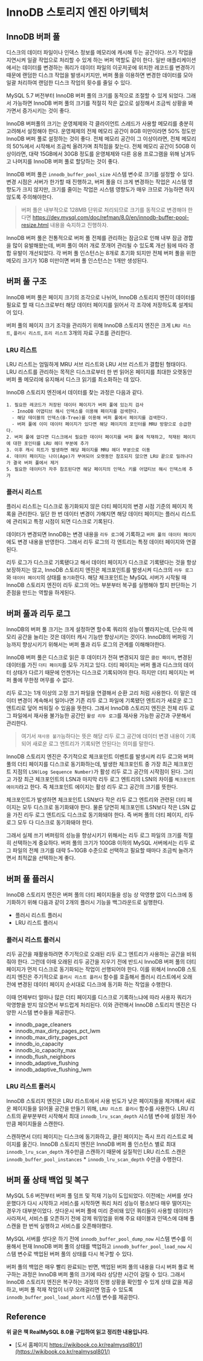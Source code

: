 # InnoDB 스토리지 엔진 아키텍처

## InnoDB 버퍼 풀

디스크의 데이터 파일이나 인덱스 정보를 메모리에 캐시해 두는 공간이다. 쓰기 작업을 지연시켜 일괄 작업으로 처리할 수 있게 하는 버퍼 역할도 같이 한다.
일반 애플리케이션에서는 데이터를 변경하는 쿼리가 데이터 파일의 이곳저곳에 위치한 레코드를 변경하기 때문에 랜덤한 디스크 작업을 발생시키지만, 
버퍼 풀을 이용하면 변경한 데이터를 모아 일괄 처리하여 랜덤한 디스크 작업의 횟수를 줄일 수 있다.  

MySQL 5.7 버전부터 InnoDB 버퍼 풀의 크기를 동적으로 조절할 수 있게 되었다. 그래서 가능하면 InnoDB 버퍼 풀의 크기를 적절히 작은 값으로 설정해서 조금씩 상황을 봐 가면서 증가시키는 것이 좋다. 
  
InnoDB 버퍼풀의 크기는 운영체제와 각 클라이언트 스레드가 사용할 메모리를 충분히 고려해서 설정해야 한다. 운영체제의 전체 메모리 공간이 8GB 미만이라면 50% 정도만 InnoDB 버퍼 풀로 설정하는 것이 좋다.
전체 메모리 공간이 그 이상이라면, 전체 메모리의 50%에서 시작해서 조금씩 올려가며 최적점을 찾는다. 전체 메모리 공간이 50GB 이상이라면, 대략 15GB에서 30GB 정도를 운영체제와 다른 응용 프로그램을 위해 남겨두고
나머지를 InnoDB 버퍼 풀로 할당하는 것이 좋다.  

InnoDB 버퍼 풀은 `innodb_buffer_pool_size` 시스템 변수로 크기를 설정할 수 있다. 변경 시점은 서버가 한가할 때 진행하고, 버퍼 풀을 더 크게 변경하는 작업은 시스템 영향도가 크지 않지만, 크기를 줄이는 작업은 시스템 영향도가 매우 크므로 가능하면 하지 않도록 주의해야한다. 

> 버퍼 풀은 내부적으로 128MB 단위로 처리되므로 크기를 동적으로 변경해야 한다면 https://dev.mysql.com/doc/refman/8.0/en/innodb-buffer-pool-resize.html 내용을 숙지하고 진행하자.

InnoDB 버퍼 풀은 전통적으로 버퍼 풀 전체를 관리하는 잠금으로 인해 내부 잠금 경합을 많이 유발해왔는데, 버퍼 풀이 여러 개로 쪼개어 관리될 수 있도록 개선 됨에 따라 경합 유발이 개선되었다. 
각 버퍼 풀 인스턴스는 8개로 초기화 되지만 전체 버퍼 풀을 위한 메모리 크기가 1GB 미만이면 버퍼 풀 인스턴스는 1개만 생성된다.

## 버퍼 풀 구조

InnoDB 버퍼 풀은 페이지 크기의 조각으로 나뉘어, InnoDB 스토리지 엔진이 데이터를 필요로 할 때 디스크로부터 해당 데이터 페이지를 읽어서 각 조각에 저장하도록 설계되어 있다.

버퍼 풀의 페이지 크기 조각을 관리하기 위해 InnoDB 스토리지 엔진은 크게 `LRU 리스트`, `플러시 리스트`, `프리 리스트` 3개의 자료 구조를 관리한다.

### LRU 리스트

LRU 리스트는 엄밀하게 MRU 서브 리스트와 LRU 서브 리스트가 결합된 형태이다. LRU 리스트를 관리하는 목적은 디스크로부터 한 번 읽어온 페이지를 최대한 오랫동안 버퍼 풀 메모리에 유지해서 디스크 읽기를 최소화하는 데 있다.

InnoDB 스토리지 엔진에서 데이터를 찾는 과정은 다음과 같다.
```
1. 필요한 레코드가 저장된 데이터 페이지가 버퍼 풀에 있는지 검사
  - InnoDB 어댑티브 해시 인덱스를 이용해 페이지를 검색한다.
  - 해당 테이블의 인덱스(B-Tree)를 이용해 버퍼 풀에서 페이지를 검색한다.
  - 버퍼 풀에 이미 데이터 페이지가 있다면 해당 페이지의 포인터를 MRU 방향으로 승급한다.
2. 버퍼 풀에 없다면 디스크에서 필요한 데이터 페이지를 버퍼 풀에 적재하고, 적재된 페이지에 대한 포인터를 LRU 헤더 부분에 추가
3. 이후 캐시 히트가 발생하면 해당 페이지를 MRU 헤더 부분으로 이동
4. 데이터 페이지는 나이(Age)가 부여되어 오랫동안 참조되지 않으면 LRU 끝으로 밀려나다가 결국 버퍼 풀에서 제거
5. 필요한 데이터가 자주 참조된다면 해당 페이지의 인덱스 키를 어댑티브 해시 인덱스에 추가
```

### 플러시 리스트

플러시 리스트는 디스크로 동기화되지 않은 더티 페이지의 변경 시점 기준의 페이지 목록을 관리한다. 일단 한 번 데이터 변경이 가해지면 해당 데이터 페이지는 플러시 리스트에 관리되고 특정 시점이 되면 디스크로 기록된다.
  
데이터가 변경되면 InnoDB는 변경 내용을 `리두 로그`에 기록하고 `버퍼 풀의 데이터 페이지`에도 변경 내용을 반영한다. 그래서 리두 로그의 각 엔트리는 특정 데이터 페이지와 연결된다.
  
리두 로그가 디스크로 기록됐다고 해서 데이터 페이지가 디스크로 기록됐다는 것을 항상 보장하지는 않고, InnoDB 스토리지 엔진은 체크포인트를 발생시켜 디스크의 `리두 로그`와 `데이터 페이지`의 상태를 `동기화`한다.
해당 체크포인트는 MySQL 서버가 시작될 때 InnoDB 스토리지 엔진이 리두 로그의 어느 부분부터 복구를 실행해야 할지 판단하는 기준점을 만드는 역할을 하게된다.

## 버퍼 풀과 리두 로그

InnoDB의 버퍼 풀 크기는 크게 설정하면 할수록 쿼리의 성능이 빨라지는데, 단순히 메모리 공간을 늘리는 것은 데이터 캐시 기능만 향상시키는 것이다. InnoDB의 버퍼링 기능까지 향상시키기 위해서는 버퍼 풀과 리두 로그의 관계를 이해해야한다.

InnoDB 버퍼 풀은 디스크로 읽은 후 데이터가 전혀 변경되지 않은 `클린 페이지`, 변경된 데이터를 가진 `더티 페이지`를 모두 가지고 있다. 더티 페이지는 버퍼 풀과 디스크의 데이터 상태가 다르기 때문에 언젠가는 디스크로 기록되어야 한다.
하지만 더티 페이지는 버퍼 풀에 무한정 머무를 수 없다.
  
리두 로그는 1개 이상의 고정 크기 파일을 연결해서 순환 고리 처럼 사용한다. 이 말은 데이터 변경이 계속해서 일어나면 기존 리두 로그 파일에 기록됐던 엔트리가 새로운 로그 엔트리로 덮어 씌워질 수 있음을 뜻한다.
그래서 InnoDB 스토리지 엔진은 전체 리두 로그 파일에서 재사용 불가능한 공간인 `활성 리두 로그`를 재사용 가능한 공간과 구분해서 관리한다. 
> 여기서 `재사용 불가`능하다는 뜻은 해당 리두 로그 공간에 데이터 변경 내용이 기록되어 새로운 로그 엔트리가 기록되면 안된다는 의미를 말한다.

InnoDB 스토리지 엔진은 주기적으로 체크포인트 이벤트를 발생시켜 리두 로그와 버퍼 풀의 더티 페이지를 디스크로 동기화하는데, 발생한 체크포인트 중 가장 최근 체크포인트 지점의 `LSN(Log Sequence Number)`가 활성 리두 로그 공간의 시작점이 된다.
그리고 가장 최근 체크포인트의 LSN과 마지막 리두 로그 엔트리의 LSN의 차이를 `체크포인트 에이지`라고 한다. 즉 체크포인트 에이지는 활성 리두 로그 공간의 크기를 뜻한다.
  
체크포인트가 발생하면 체크포인트 LSN보다 작은 리두 로그 엔트리와 관련된 더티 페이지는 모두 디스크로 동기화돼야 한다. 물론 당연히 체크포인트 LSN보다 작은 LSN 값을 가진 리두 로그 엔트리도 디스크로 동기화돼야 한다.
즉 버퍼 풀의 더티 페이지, 리두 로그 모두 다 디스크로 동기화돼야 한다.

그래서 실제 쓰기 버퍼링의 성능을 향상시키기 위해서는 리두 로그 파일의 크기를 적절히 선택하는게 중요하다. 버퍼 풀의 크기가 100GB 이하의 MySQL 서버에서는 리두 로그 파일의 전체 크기를 대략 5~10GB 수준으로 선택하고
필요할 때마다 조금씩 늘려가면서 최적값을 선택하는게 좋다.

## 버퍼 풀 플러시

InnoDB 스토리지 엔진은 버퍼 풀의 더티 페이지들을 성능 상 악영향 없이 디스크에 동기화하기 위해 다음과 같이 2개의 플러시 기능을 백그라운드로 실행한다.

- 플러시 리스트 플러시
- LRU 리스트 플러시

### 플러시 리스트 플러시

리두 공간을 재활용하려면 주기적으로 오래된 리두 로그 엔트리가 사용하는 공간을 비워줘야 한다. 그런데 이때 오래된 리두 공간을 지우기 전에 반드시 InnoDB 버퍼 풀의 더티 페이지가 먼저 디스크로 동기화되는 작업이 선행되어야 한다.
이를 위해서 InnoDB 스토리지 엔진은 주기적으로 `플러시 리스트 플러시` 함수를 호출해서 플러시 리스트에서 오래전에 변경된 데이터 페이지 순서대로 디스크에 동기화 하는 작업을 수행한다.
  
이때 언제부터 얼마나 많은 더티 페이지를 디스크로 기록하느냐에 따라 사용자 쿼리가 악영향을 받지 않으면서 부드럽게 처리된다. 이와 관련해서 InnoDB 스토리지 엔진은 다양한 시스템 변수들을 제공한다.

- innodb_page_cleaners
- innodb_max_dirty_pages_pct_lwm
- innodb_max_dirty_pages_pct
- innodb_io_capacity
- innodb_io_capacity_max
- innodb_flush_neighbors
- innodb_adaptive_flushing
- innodb_adaptive_flushing_lwm

### LRU 리스트 플러시

InnoDB 스토리지 엔진은 LRU 리스트에서 사용 빈도가 낮은 페이지들을 제거해서 새로운 페이지들을 읽어올 공간을 만들기 위해, `LRU 리스트 플러시` 함수를 사용한다. LRU 리스트의 끝부분부터 시작해서
최대 `innodb_lru_scan_depth` 시스템 변수에 설정된 개수만큼 페이지들을 스캔한다.
  
스캔하면서 더티 페이지는 디스크에 동기화하고, 클린 페이지는 즉시 프리 리스트로 페이지를 옮긴다. InnoDB 스토리지 엔진은 InnoDB 버퍼 풀 인스턴스 별로 최대 `innodb_lru_scan_depth` 개수만큼 스캔하기 때문에
실질적인 LRU 리스트 스캔은 `innodb_buffer_pool_instances` * `innodb_lru_scan_depth` 수만큼 수행한다.

## 버퍼 풀 상태 백업 및 복구

MySQL 5.6 버전부터 버퍼 풀 덤프 및 적재 기능이 도입되었다. 이전에는 서버를 셧다운했다가 다시 시작하고 서비스를 시작하면 쿼리 처리 성능이 평소보다 매우 떨어지는 경우가 대부분이었다. 
셧다운시 버퍼 풀에 미리 준비돼 있던 쿼리들이 사용할 데이터가 사라져서, 서비스를 오픈하기 전에 강제 워밍업을 위해 주요 테이블과 인덱스에 대해 풀 스캔을 한 번씩 실행하고 서비스를 오픈해야했다.
  
MySQL 서버를 셧다운 하기 전에 `innodb_buffer_pool_dump_now` 시스템 변수를 이용해서 현재 InnoDB 버퍼 풀의 상태를 백업하고 `innodb_buffer_pool_load_now` 시스템 변수로 백업된 버퍼 풀의 상태를 다시 복구할 수 있다.
  
버퍼 풀의 백업은 매우 빨리 완료되는 반면, 백업된 버퍼 풀의 내용을 다시 버퍼 풀로 복구하는 과정은 InnoDB 버퍼 풀의 크기에 따라 상당한 시간이 걸릴 수 있다. 그래서 InnoDB 스토리지 엔진은 복구하는 과정의 진행 상황을 확인할 수 있게 상태 값을 제공하고,
버퍼 풀 적재 작업이 너무 오래걸리면 멈출 수 있도록 `innodb_buffer_pool_load_abort` 시스템 변수를 제공한다.

## Reference 

**위 글은 책 RealMySQL 8.0을 구입하여 읽고 정리한 내용입니다.**
- [도서 홈페이지 https://wikibook.co.kr/realmysql801/](https://wikibook.co.kr/realmysql801/)

